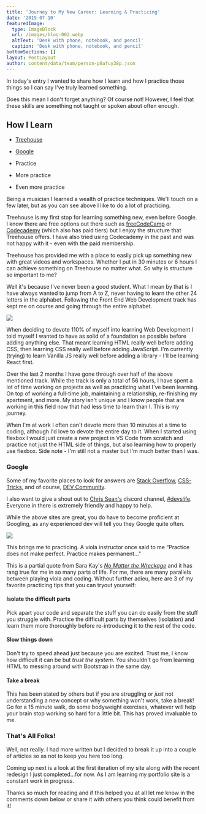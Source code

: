 ```yaml
---
title: 'Journey to My New Career: Learning & Practicing'
date: '2019-07-10'
featuredImage:
  type: ImageBlock
  url: /images/blog-002.webp
  altText: 'Desk with phone, notebook, and pencil'
  caption: 'Desk with phone, notebook, and pencil'
bottomSections: []
layout: PostLayout
author: content/data/team/person-p8afuy38p.json
---
```

In today's entry I wanted to share how I learn and how I practice those things so I can say I've truly learned something.

Does this mean I don't forget anything? Of course not! However, I feel that these skills are something not taught or spoken about often enough.

## How I Learn

*   [Treehouse](https://teamtreehouse.com/)

*   [Google](https://www.google.com/)

*   Practice

*   More practice

*   Even more practice

Being a musician I learned a wealth of practice techniques. We'll touch on a few later, but as you can see above I like to do a lot of practicing.

Treehouse is my first stop for learning something new, even before Google. I know there are free options out there such as [freeCodeCamp](https://www.freecodecamp.org/) or [Codecademy](https://www.codecademy.com/) (which also has paid tiers) but I enjoy the structure that Treehouse offers. I have also tried using Codecademy in the past and was not happy with it - even with the paid membership.

Treehouse has provided me with a place to easily pick up something new with great videos and workspaces. Whether I put in 30 minutes or 6 hours I can achieve something on Treehouse no matter what. So why is structure so important to me?

Well it's because I've never been a good student. What I mean by that is I have always wanted to jump from A to Z, never having to learn the other 24 letters in the alphabet. Following the Front End Web Development track has kept me on course and going through the entire alphabet.

![](/images/blog-002\_01.jpeg)

When deciding to devote 110% of myself into learning Web Development I told myself I wanted to have as solid of a foundation as possible before adding anything else. That meant learning HTML really well before adding CSS, then learning CSS really well before adding JavaScript. I'm currently (trying) to learn Vanilla JS really well before adding a library - I'll be learning React first.

Over the last 2 months I have gone through over half of the above mentioned track. While the track is only a total of 56 hours, I have spent a lot of time working on projects as well as practicing what I've been learning. On top of working a full-time job, maintaining a relationship, re-finishing my apartment, and more. My story isn't unique and I know people that are working in this field now that had less time to learn than I. This is my journey.

When I'm at work I often can't devote more than 10 minutes at a time to coding, although I'd love to devote the entire day to it. When I started using flexbox I would just create a new project in VS Code from scratch and practice not just the HTML side of things, but also learning how to properly use flexbox. Side note - I'm still not a master but I'm much better than I was.

### Google

Some of my favorite places to look for answers are [Stack Overflow](https://stackoverflow.com/#), [CSS-Tricks](https://css-tricks.com/), and of course, [DEV Community](https://dev.to/).

I also want to give a shout out to [Chris Sean's](https://www.youtube.com/channel/UCu1xbgCV5o48h_BYCQD7KJg) discord channel, [#devslife](https://discord.gg/HctAeFh). Everyone in there is extremely friendly and happy to help.

While the above sites are great, you do have to become proficient at Googling, as any experienced dev will tell you they Google quite often.

![](/images/blog-002\_02.jpeg)

This brings me to practicing. A viola instructor once said to me “Practice does not make perfect. Practice makes permanent..."

This is a partial quote from Sara Kay's [*No Matter the Wreckage*](https://shopsarahkay.com/product/no-matter-the-wreckage-signed-book/) and it has rang true for me in so many parts of life. For me, there are many parallels between playing viola and coding. Without further adieu, here are 3 of my favorite practicing tips that you can tryout yourself:

#### Isolate the difficult parts

Pick apart your code and separate the stuff you can do easily from the stuff you struggle with. Practice the difficult parts by themselves (isolation) and learn them more thoroughly before re-introducing it to the rest of the code.

#### Slow things down

Don't try to speed ahead just because you are excited. Trust me, I know how difficult it can be but *trust the system*. You shouldn't go from learning HTML to messing around with Bootstrap in the same day.

#### Take a break

This has been stated by others but if you are struggling or *just* not understanding a new concept or why something won't work, take a break! Go for a 15 minute walk, do some bodyweight exercises, whatever will help your brain stop working so hard for a little bit. This has proved invaluable to me.

### That's All Folks!

Well, not really. I had more written but I decided to break it up into a couple of articles so as not to keep you here too long.

Coming up next is a look at the first iteration of my site along with the recent redesign I just completed...for now. As I am learning my portfolio site is a constant work in progress.

Thanks so much for reading and if this helped you at all let me know in the comments down below or share it with others you think could benefit from it!
